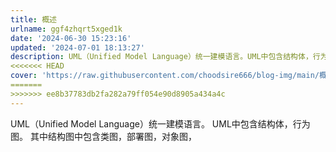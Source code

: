 ```yaml
---
title: 概述
urlname: ggf4zhqrt5xged1k
date: '2024-06-30 15:23:16'
updated: '2024-07-01 18:13:27'
description: UML（Unified Model Language）统一建模语言。UML中包含结构体，行为图。其中结构图中包含类图，部署图，对象图，
<<<<<<< HEAD
cover: 'https://raw.githubusercontent.com/choodsire666/blog-img/main/概述/cover.jpg'
=======
>>>>>>> ee8b37783db2fa282a79ff054e90d8905a434a4c
---
```

UML（Unified Model Language）统一建模语言。
UML中包含结构体，行为图。
其中结构图中包含类图，部署图，对象图，



